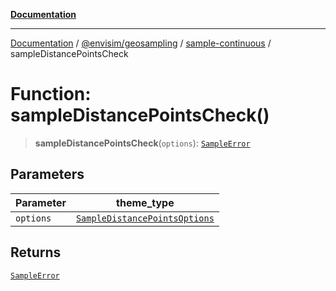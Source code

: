 [**Documentation**](../../../../README.md)

---

[Documentation](../../../../README.md) / [@envisim/geosampling](../../README.md) / [sample-continuous](../README.md) / sampleDistancePointsCheck

# Function: sampleDistancePointsCheck()

> **sampleDistancePointsCheck**(`options`): [`SampleError`](../../errors/type-aliases/SampleError.md)

## Parameters

| Parameter | theme_type                                                                      |
| --------- | ------------------------------------------------------------------------------- |
| `options` | [`SampleDistancePointsOptions`](../type-aliases/SampleDistancePointsOptions.md) |

## Returns

[`SampleError`](../../errors/type-aliases/SampleError.md)
